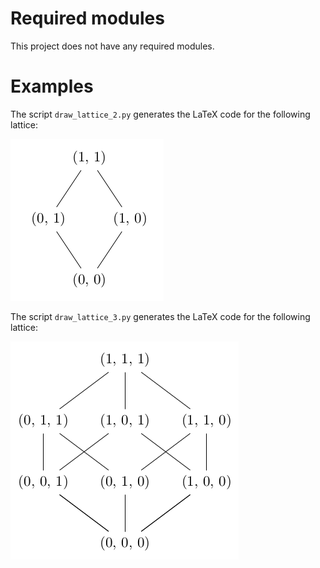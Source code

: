 # Required modules

This project does not have any required modules.

# Examples

The script `draw_lattice_2.py` generates the LaTeX code for the following lattice:

![image dim 2](img/dim2.png)

The script `draw_lattice_3.py` generates the LaTeX code for the following lattice:

![image dim 3](img/dim3.png)